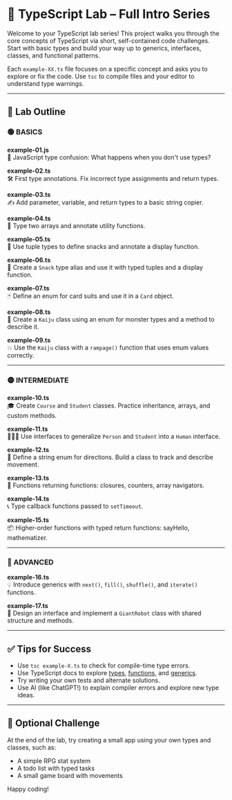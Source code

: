 
# 🧠 TypeScript Lab – Full Intro Series

Welcome to your TypeScript lab series! This project walks you through the core concepts of TypeScript via short, self-contained code challenges. Start with basic types and build your way up to generics, interfaces, classes, and functional patterns.

Each `example-XX.ts` file focuses on a specific concept and asks you to explore or fix the code. Use `tsc` to compile files and your editor to understand type warnings.

---

## 📘 Lab Outline

### 🟢 BASICS

**example-01.js**  
🤯 JavaScript type confusion: What happens when you don't use types?

**example-02.ts**  
🛠️ First type annotations. Fix incorrect type assignments and return types.

**example-03.ts**  
✍️ Add parameter, variable, and return types to a basic string copier.

**example-04.ts**  
🧮 Type two arrays and annotate utility functions.

**example-05.ts**  
🧺 Use tuple types to define snacks and annotate a display function.

**example-06.ts**  
🔁 Create a `Snack` type alias and use it with typed tuples and a display function.

**example-07.ts**  
🃏 Define an enum for card suits and use it in a `Card` object.

**example-08.ts**  
🦖 Create a `Kaiju` class using an enum for monster types and a method to describe it.

**example-09.ts**  
💥 Use the `Kaiju` class with a `rampage()` function that uses enum values correctly.

---

### 🟡 INTERMEDIATE

**example-10.ts**  
🎓 Create `Course` and `Student` classes. Practice inheritance, arrays, and custom methods.

**example-11.ts**  
🧑‍🤝‍🧑 Use interfaces to generalize `Person` and `Student` into a `Human` interface.

**example-12.ts**  
🧭 Define a string enum for directions. Build a class to track and describe movement.

**example-13.ts**  
🔁 Functions returning functions: closures, counters, array navigators.

**example-14.ts**  
📞 Type callback functions passed to `setTimeout`.

**example-15.ts**  
📦 Higher-order functions with typed return functions: sayHello, mathematizer.

---

### 🔵 ADVANCED

**example-16.ts**  
💡 Introduce generics with `next()`, `fill()`, `shuffle()`, and `iterate()` functions.

**example-17.ts**  
🤖 Design an interface and implement a `GiantRobot` class with shared structure and methods.

---

## ✅ Tips for Success

- Use `tsc example-X.ts` to check for compile-time type errors.
- Use TypeScript docs to explore [types](https://www.typescriptlang.org/docs/handbook/2/everyday-types.html), [functions](https://www.typescriptlang.org/docs/handbook/2/functions.html), and [generics](https://www.typescriptlang.org/docs/handbook/2/generics.html).
- Try writing your own tests and alternate solutions.
- Use AI (like ChatGPT!) to explain compiler errors and explore new type ideas.

---

## 🧪 Optional Challenge

At the end of the lab, try creating a small app using your own types and classes, such as:

- A simple RPG stat system
- A todo list with typed tasks
- A small game board with movements

Happy coding!
